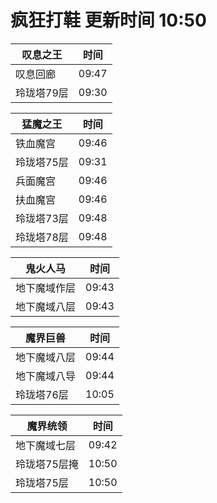 # 疯狂打鞋 更新时间 10:50

| 叹息之王   | 时间    |
|--------|-------|
| 叹息回廊 | 09:47 |
| 玲珑塔79层 | 09:30 |

| 猛魔之王   | 时间    |
|--------|-------|
| 铁血魔宫 | 09:46 |
| 玲珑塔75层 | 09:31 |
| 兵面魔宫 | 09:46 |
| 扶血魔宫 | 09:46 |
| 玲珑塔73层 | 09:48 |
| 玲珑塔78层 | 09:48 |

| 鬼火人马   | 时间    |
|--------|-------|
| 地下魔域作层 | 09:43 |
| 地下魔域八层 | 09:43 |

| 魔界巨兽   | 时间    |
|--------|-------|
| 地下魔域八层 | 09:44 |
| 地下魔域八导 | 09:44 |
| 玲珑塔76层 | 10:05 |

| 魔界统领   | 时间    |
|--------|-------|
| 地下魔域七层 | 09:42 |
| 玲珑塔75层掩 | 10:50 |
| 玲珑塔75层 | 10:50 |